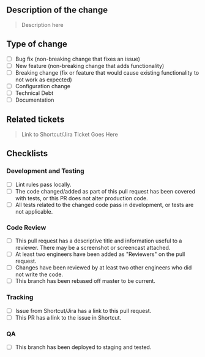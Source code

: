 ## Description of the change

> Description here

## Type of change
- [ ] Bug fix (non-breaking change that fixes an issue)
- [ ] New feature (non-breaking change that adds functionality)
- [ ] Breaking change (fix or feature that would cause existing functionality to not work as expected)
- [ ] Configuration change
- [ ] Technical Debt
- [ ] Documentation

## Related tickets

> Link to Shortcut/Jira Ticket Goes Here

## Checklists

### Development and Testing

- [ ]  Lint rules pass locally.
- [ ]  The code changed/added as part of this pull request has been covered with tests, or this PR does not alter production code.
- [ ]  All tests related to the changed code pass in development, or tests are not applicable.

### Code Review

- [ ]  This pull request has a descriptive title and information useful to a reviewer. There may be a screenshot or screencast attached.
- [ ]  At least two engineers have been added as "Reviewers" on the pull request.
- [ ]  Changes have been reviewed by at least two other engineers who did not write the code.
- [ ]  This branch has been rebased off master to be current.

### Tracking 
- [ ]  Issue from Shortcut/Jira has a link to this pull request.
- [ ]  This PR has a link to the issue in Shortcut.

### QA
- [ ]  This branch has been deployed to staging and tested.
